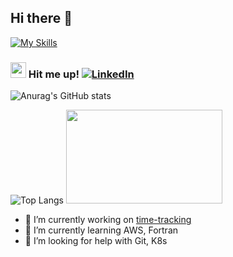 ## Hi there 👋

[![My Skills](https://skillicons.dev/icons?i=java,mysql,firebase,kubernetes,docker,aws,fortran&theme=dark)](https://skillicons.dev)

<!-- [![My Skills](https://skillicons.dev/icons?i=windows,linux,ubuntu,bash,powershell&theme=dark)](https://skillicons.dev) -->

<!-- [![My Skills](https://skillicons.dev/icons?i=java,spring,maven,hibernate,fortran&theme=dark)](https://skillicons.dev) -->

<!-- [![My Skills](https://skillicons.dev/icons?i=kubernetes,docker,aws,gcp,github&theme=dark)](https://skillicons.dev) -->

<!-- [![My Skills](https://skillicons.dev/icons?i=js,html,css,react,npm,vite,redux&theme=dark)](https://skillicons.dev) -->

<!-- [![My Skills](https://skillicons.dev/icons?i=mysql,postgres,mongodb,firebase,&theme=dark)](https://skillicons.dev) -->

<!-- [![My Skills](https://skillicons.dev/icons?i=idea,vscode,postman,md,notion,arduino,discord&theme=dark)](https://skillicons.dev) -->

<!-- ![Shell Script](https://img.shields.io/badge/shell_script-%23121011.svg?style=for-the-badge&logo=gnu-bash&logoColor=white) -->
<!-- ![YAML](https://img.shields.io/badge/yaml-%23ffffff.svg?style=for-the-badge&logo=yaml&logoColor=151515) -->
<!-- ![Notepad++](https://img.shields.io/badge/Notepad++-90E59A.svg?style=for-the-badge&logo=notepad%2b%2b&logoColor=black)  -->
<!-- ![Jira](https://img.shields.io/badge/jira-%230A0FFF.svg?style=for-the-badge&logo=jira&logoColor=white) -->

<!-- ![JWT](https://img.shields.io/badge/JWT-black?style=for-the-badge&logo=JSON%20web%20tokens) -->
<!-- ![Thymeleaf](https://img.shields.io/badge/Thymeleaf-%23005C0F.svg?style=for-the-badge&logo=Thymeleaf&logoColor=white) -->

### <img src="https://em-content.zobj.net/source/telegram/386/mobile-phone-with-arrow_1f4f2.webp" alt="mobile-phone" width="25" height="25" /> Hit me up! [![LinkedIn](https://img.shields.io/badge/linkedin-%230077B5.svg?style=flat&logo=linkedin&logoColor=white)](https://www.linkedin.com/in/ivan--bukrieiev/)

![Anurag's GitHub stats](https://github-readme-stats.vercel.app/api?username=ikar-zindo&show_icons=true&theme=tokyonight)

![Top Langs](https://github-readme-stats.vercel.app/api/top-langs/?username=ikar-zindo&layout=compact) <img src="https://media0.giphy.com/media/v1.Y2lkPTc5MGI3NjExY2o2NHZqazNnY2I1OGhseml0ZG94ZzJpN3A5N2tvcnZqZnlla2U2cSZlcD12MV9pbnRlcm5hbF9naWZfYnlfaWQmY3Q9cw/WUlplcMpOCEmTGBtBW/giphy.webp" width="250" height="150" />

- 🔭 I’m currently working on [time-tracking](https://github.com/ikar-zindo/time-tracking)
- 🌱 I’m currently learning AWS, Fortran
- 🤔 I’m looking for help with Git, K8s

<!--
**ikar-zindo/ikar-zindo** is a ✨ _special_ ✨ repository because its `README.md` (this file) appears on your GitHub profile.

Here are some ideas to get you started:

- 🔭 I’m currently working on ...
- 🌱 I’m currently learning ...
- 👯 I’m looking to collaborate on ...
- 🤔 I’m looking for help with ...
- 💬 Ask me about ...
- 📫 How to reach me: ...
- 😄 Pronouns: ...
- ⚡ Fun fact: ...
-->
